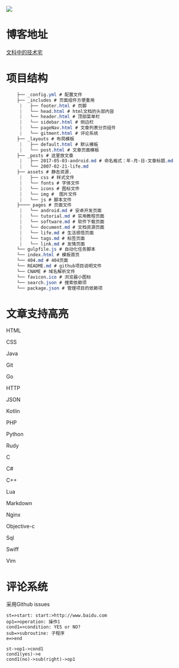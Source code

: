 ![](https://i.loli.net/2017/12/05/5a2668ef9bdc6.png)

# 博客地址

[文科中的技术宅](https://townwang.com/)


# 项目结构 
```css
    ├── _config.yml # 配置文件
    ├── _includes # 页面组件方便重用
     |   ├── footer.html # 页脚
     |   └── head.html # html文档的头部内容
     |   └── header.html # 顶部菜单栏
     |   └── sidebar.html # 侧边栏
     |   └── pageNav.html # 文章列表分页组件
     |   └── gitment.html # 评论系统
    ├── _layouts # 布局模板
     |   ├── default.html # 默认模板
     |   └── post.html # 文章页面模板
    ├── _posts # 这里放文章
     |   ├── 2017-05-03-android.md # 命名格式：年-月-日-文章标题.md
     |   └── 2007-02-21-life.md
    ├── assets # 静态资源.
     |   ├── css # 样式文件
     |   └── fonts # 字体文件
     |   └── icons # 图标文件
     |   └── img #  图片文件
     |   └── js # 脚本文件
    ├──── pages # 页面文件
     |   └── android.md # 安卓开发页面
     |   └── tutorial.md # 实用教程页面
     |   └── software.md # 软件下载页面
     |   └── document.md # 文档资源页面
     |   └── life.md # 生活感悟页面
     |   └── tags.md # 标签页面
     |   └── link.md # 友情页面
    └── gulpfile.js # 自动化任务脚本
    └── index.html # 模板首页
    └── 404.md # 404页面
    └── README.md # github项目说明文件
    └── CNAME # 域名解析文件
    └── favicon.ico # 浏览器小图标
    └── search.json # 搜索依赖项
    └── package.json # 管理项目的依赖项
```
#  文章支持高亮 

HTML

CSS

Java

Git

Go

HTTP

JSON

Kotlin

PHP

Python

Rudy

C

C#

C++

Lua

Markdown

Nginx

Objective-c

Sql

Swiff

Vim


# 评论系统

采用Github issues 

```flow
st=>start: start:>http://www.baidu.com
op1=>operation: 操作1
cond1=>condition: YES or NO?
sub=>subroutine: 子程序
e=>end

st->op1->cond1
cond1(yes)->e
cond1(no)->sub(right)->op1  
```
